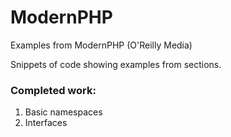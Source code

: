 # ModernPHP
Examples from ModernPHP (O'Reilly Media)

Snippets of code showing examples from sections.

### Completed work:

1. Basic namespaces
2. Interfaces
